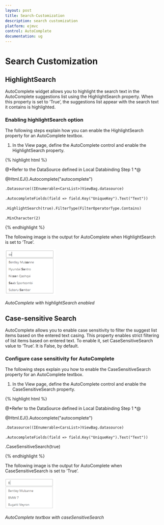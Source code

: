 ```yaml
---
layout: post
title: Search-Customization
description: search customization
platform: ejmvc
control: AutoComplete
documentation: ug
---
```


# Search Customization

## HighlightSearch

AutoComplete widget allows you to highlight the search text in the AutoComplete suggestions list using the HighlightSearch property. When this property is set to ‘True’, the suggestions list appear with the search text it contains is highlighted.

### Enabling highlightSearch option

The following steps explain how you can enable the HighlightSearch property for an AutoComplete textbox.



1. In the View page, define the AutoComplete control and enable the HighlightSearch property.


{% highlight html %}


@*Refer to the DataSource defined in Local Databinding Step 1 *@

@Html.EJ().Autocomplete("autocomplete")

    .Datasource((IEnumerable<CarsList>)ViewBag.datasource)

    .AutocompleteFields(field => field.Key("UniqueKey").Text("Text"))

    .HighlightSearch(true).FilterType(FilterOperatorType.Contains)

    .MinCharacter(2)

{% endhighlight %}





The following image is the output for AutoComplete when HighlightSearch is set to ‘True’.

![](Search-Customization_images/Search-Customization_img1.png)



_AutoComplete with highlightSearch enabled_

## Case-sensitive Search

AutoComplete allows you to enable case sensitivity to filter the suggest list items based on the entered text casing. This property enables strict filtering of list items based on entered text. To enable it, set CaseSensitiveSearch value to ‘True’. It is False, by default.

### Configure case sensitivity for AutoComplete

The following steps explain you how to enable the CaseSensitiveSearch property for an AutoComplete textbox.



1. In the View page, define the AutoComplete control and enable the CaseSensitiveSearch property.


{% highlight html %}

@*Refer to the DataSource defined in Local Databinding Step 1 *@

@Html.EJ().Autocomplete("autocomplete")

    .Datasource((IEnumerable<CarsList>)ViewBag.datasource)

    .AutocompleteFields(field => field.Key("UniqueKey").Text("Text"))

.CaseSensitiveSearch(true)

{% endhighlight %}





The following image is the output for AutoComplete when CaseSensitiveSearch is set to ‘True’.

![](Search-Customization_images/Search-Customization_img2.png)



_AutoComplete textbox with caseSensitiveSearch_

